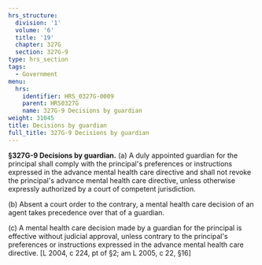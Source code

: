 ```yaml
---
hrs_structure:
  division: '1'
  volume: '6'
  title: '19'
  chapter: 327G
  section: 327G-9
type: hrs_section
tags:
  - Government
menu:
  hrs:
    identifier: HRS_0327G-0009
    parent: HRS0327G
    name: 327G-9 Decisions by guardian
weight: 31045
title: Decisions by guardian
full_title: 327G-9 Decisions by guardian
---
```

**§327G-9 Decisions by guardian.** (a) A duly appointed guardian for the principal shall comply with the principal's preferences or instructions expressed in the advance mental health care directive and shall not revoke the principal's advance mental health care directive, unless otherwise expressly authorized by a court of competent jurisdiction.

(b) Absent a court order to the contrary, a mental health care decision of an agent takes precedence over that of a guardian.

(c) A mental health care decision made by a guardian for the principal is effective without judicial approval, unless contrary to the principal's preferences or instructions expressed in the advance mental health care directive. [L 2004, c 224, pt of §2; am L 2005, c 22, §16]